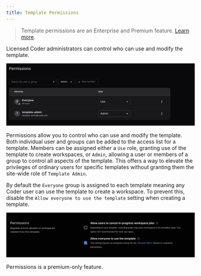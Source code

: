 ```yaml
---
title: Template Permissions
---
```


<blockquote class="info">

Template permissions are an Enterprise and Premium feature.
[Learn more](https://coder.com/pricing#compare-plans).

</blockquote>

Licensed Coder administrators can control who can use and modify the template.

![Template Permissions](../../images/templates/permissions.png)

Permissions allow you to control who can use and modify the template. Both
individual user and groups can be added to the access list for a template.
Members can be assigned either a `Use` role, granting use of the template to
create workspaces, or `Admin`, allowing a user or members of a group to control
all aspects of the template. This offers a way to elevate the privileges of
ordinary users for specific templates without granting them the site-wide role
of `Template Admin`.

By default the `Everyone` group is assigned to each template meaning any Coder
user can use the template to create a workspace. To prevent this, disable the
`Allow everyone to use the template` setting when creating a template.

![Create Template Permissions](../../images/templates/create-template-permissions.png)

Permissions is a premium-only feature.
